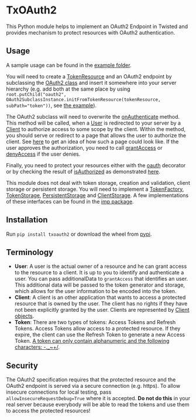 # TxOAuth2
This Python module helps to implement an OAuth2 Endpoint in Twisted and provides mechanism to protect resources with OAuth2 authentication.

## Usage

A sample usage can be found in the [example folder](https://github.com/Abestanis/TxOauth2/blob/master/example/main.py).

You will need to create a [TokenResource](https://github.com/Abestanis/TxOauth2/blob/master/oauth2/token.py#L105) and an OAuth2 endpoint by subclassing the [OAuth2 class](https://github.com/Abestanis/TxOauth2/blob/master/oauth2/resource.py#L13)
and insert it somewhere into your server hierarchy (e.g. add both at the same place by using ```root.putChild("oauth2", OAuth2SubclassInstance.initFromTokenResource(tokenResource, subPath="token"))```, see [the example](https://github.com/Abestanis/TxOauth2/blob/master/example/main.py#L182)).

The OAuth2 subclass will need to overwrite the [onAuthenticate](https://github.com/Abestanis/TxOauth2/blob/master/txoauth2/resource.py#L118) method.
This method will be called, when a [User](#terminology) is redirected to your server by a [Client](#terminology) to authorize access to some scope by the client.
Within the method, you should serve or redirect to a page that allows the user to authorize the client.
See [here](https://www.oauth.com/oauth2-servers/scope/user-interface/) to get an idea of how such a page could look like.
If the user approves the authorization, you need to call [grantAccess](https://github.com/Abestanis/TxOauth2/blob/master/txoauth2/resource.py#L165)
or [denyAccess](https://github.com/Abestanis/TxOauth2/blob/master/txoauth2/resource.py#L148) if the user denies.

Finally, you need to protect your resources either with the [oauth](https://github.com/Abestanis/TxOauth2/blob/master/txoauth2/__init__.py#L47)
decorator or by checking the result of [isAuthorized](https://github.com/Abestanis/TxOauth2/blob/master/txoauth2/__init__.py#L20)
as demonstrated [here](https://github.com/Abestanis/TxOauth2/blob/master/example/main.py#L36).

This module does not deal with token storage, creation and validation, client storage or persistent storage.
You will need to implement a [TokenFactory](https://github.com/Abestanis/TxOauth2/blob/master/txoauth2/token.py#L12),
[TokenStorage](https://github.com/Abestanis/TxOauth2/blob/master/txoauth2/token.py#L30),
[PersistentStorage](https://github.com/Abestanis/TxOauth2/blob/master/txoauth2/token.py#L76) and
[ClientStorage](https://github.com/Abestanis/TxOauth2/blob/master/txoauth2/clients.py#L5).
A few implementations of these interfaces can be found in the [imp package](https://github.com/Abestanis/TxOauth2/blob/master/txoauth2/imp.py).

## Installation

Run ```pip install txoauth2``` or download the wheel from [pypi](https://pypi.python.org/pypi/txoauth2/0.4).

## Terminology

* __User__: A user is the actual owner of a resource and he can grant access to the resource to a client. It is up to you to identify and authenticate a user. You can pass additionalData to ```grantAccess``` that identifies an user. This additional data will be passed to the token generator and storage, which allows for the user information to be encoded into the token.
* __Client__: A client is an other application that wants to access a protected resource that is owned by the user. The client has no rights if they have not been explicitly granted by the user. Clients are represented by [Client objects](https://github.com/Abestanis/TxOauth2/blob/master/txoauth2/clients.py#L21).
* __Token__: There are two types of tokens: Access Tokens and Refresh Tokens. Access Tokens allow access to a protected resource. If they expire, the client can use the Refresh Token to generate a new Access Token. [A token can only contain alphanumeric and the following characters: -._~+/](https://www.oauth.com/oauth2-servers/access-tokens/access-token-response/#token).

## Security

The OAuth2 specification requires that the protected resource and the OAuth2 endpoint is served via a secure connection (e.g. https).
To allow insecure connections for local testing, pass ```allowInsecureRequestDebug=True``` where it is accepted.
__Do not do this__ in your real server because everybody will be able to read the tokens and use them to access the protected resources!
